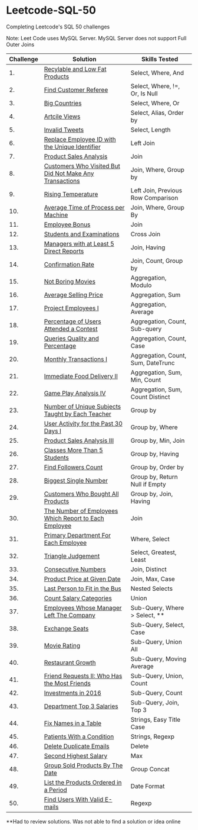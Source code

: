 # Leetcode-SQL-50

Completing Leetcode's SQL 50 challenges

Note: Leet Code uses MySQL Server. MySQL Server does not support Full Outer Joins

| Challenge | Solution         | Skills Tested                                    |
|----- |-----------------------|------------------------------------------------------|
| 1.   | [Recylable and Low Fat Products](https://github.com/ejhughes/Leetcode-SQL-50/blob/main/select1.sql) | Select, Where, And    |
| 2.   | [Find Customer Referee](https://github.com/ejhughes/Leetcode-SQL-50/blob/main/select2.sql) | Select, Where, !=, Or, Is Null   |
| 3.   | [Big Countries](https://github.com/ejhughes/Leetcode-SQL-50/blob/main/select3.sql) | Select, Where, Or   |
| 4.   | [Artcile Views](https://github.com/ejhughes/Leetcode-SQL-50/blob/main/select4.sql) | Select, Alias, Order by    |
| 5.   | [Invalid Tweets](https://github.com/ejhughes/Leetcode-SQL-50/blob/main/select5.sql) | Select, Length     |
| 6.   | [Replace Employee ID with the Unique Identifier](https://github.com/ejhughes/Leetcode-SQL-50/blob/main/join1.sql) | Left Join     |
| 7.   | [Product Sales Analysis](https://github.com/ejhughes/Leetcode-SQL-50/blob/main/join2.sql) | Join     |
| 8.   | [Customers Who Visited But Did Not Make Any Transactions](https://github.com/ejhughes/Leetcode-SQL-50/blob/main/join3.sql) | Join, Where, Group by     |
| 9.   | [Rising Temperature](https://github.com/ejhughes/Leetcode-SQL-50/blob/main/join4.sql) | Left Join, Previous Row Comparison   |
| 10.   | [Average Time of Process per Machine](https://github.com/ejhughes/Leetcode-SQL-50/tree/main) | Join, Where, Group By     |
| 11.   | [Employee Bonus](https://github.com/ejhughes/Leetcode-SQL-50/blob/main/join6.sql) | Join     |
| 12.   | [Students and Examinations](https://github.com/ejhughes/Leetcode-SQL-50/blob/main/join7.sql) | Cross Join    |
| 13.   | [Managers with at Least 5 Direct Reports](https://github.com/ejhughes/Leetcode-SQL-50/blob/main/join8.sql) | Join, Having     |
| 14.   | [Confirmation Rate](https://github.com/ejhughes/Leetcode-SQL-50/blob/main/join9.sql) | Join, Count, Group by     |
| 15.   | [Not Boring Movies](https://github.com/ejhughes/Leetcode-SQL-50/blob/main/aggregation1.sql) | Aggregation, Modulo     |
| 16.   | [Average Selling Price](https://github.com/ejhughes/Leetcode-SQL-50/blob/main/aggregation2.sql) | Aggregation, Sum     |
| 17.   | [Project Employees I](https://github.com/ejhughes/Leetcode-SQL-50/blob/main/aggregation3.sql) | Aggregation, Average     |
| 18.   | [Percentage of Users Attended a Contest](https://github.com/ejhughes/Leetcode-SQL-50/blob/main/aggregation4.sql) | Aggregation, Count, Sub-query     |
| 19.   | [Queries Quality and Percentage](https://github.com/ejhughes/Leetcode-SQL-50/blob/main/aggregation5.sql) | Aggregation, Count, Case     |
| 20.   | [Monthly Transactions I](https://github.com/ejhughes/Leetcode-SQL-50/blob/main/aggregation6.sql) | Aggregation, Count, Sum, DateTrunc     |
| 21.   | [Immediate Food Delivery II](https://github.com/ejhughes/Leetcode-SQL-50/blob/main/aggregation7.sql) | Aggregation, Sum, Min, Count     |
| 22.   | [Game Play Analysis IV](https://github.com/ejhughes/Leetcode-SQL-50/blob/main/aggregation8.sql) | Aggregation, Sum, Count Distinct     |
| 23.   | [Number of Unique Subjects Taught by Each Teacher](https://github.com/ejhughes/Leetcode-SQL-50/blob/main/groupsort1.sql) | Group by    |
| 24.   | [User Activity for the Past 30 Days I](https://github.com/ejhughes/Leetcode-SQL-50/blob/main/groupsort2.sql) | Group by, Where     |
| 25.   | [Product Sales Analysis III](https://github.com/ejhughes/Leetcode-SQL-50/blob/main/groupsort3.sql) | Group by, Min, Join     |
| 26.   | [Classes More Than 5 Students](https://github.com/ejhughes/Leetcode-SQL-50/blob/main/groupsort4.sql) | Group by, Having     |
| 27.   | [Find Followers Count](https://github.com/ejhughes/Leetcode-SQL-50/blob/main/groupsort5.sql) | Group by, Order by     |
| 28.   | [Biggest Single Number](https://github.com/ejhughes/Leetcode-SQL-50/blob/main/groupsort6.sql) | Group by, Return Null if Empty     |
| 29.   | [Customers Who Bought All Products](https://github.com/ejhughes/Leetcode-SQL-50/blob/main/groupsort7.sql) | Group by, Join, Having     |
| 30.   | [The Number of Employees Which Report to Each Employee](https://github.com/ejhughes/Leetcode-SQL-50/blob/main/advjoin1.sql) | Join     |
| 31.   | [Primary Department For Each Employee](https://github.com/ejhughes/Leetcode-SQL-50/blob/main/advjoin2.sql) | Where, Select     |
| 32.   | [Triangle Judgement](https://github.com/ejhughes/Leetcode-SQL-50/blob/main/advjoin3.sql) | Select, Greatest, Least     |
| 33.   | [Consecutive Numbers](https://github.com/ejhughes/Leetcode-SQL-50/blob/main/advjoin4.sql) | Join, Distinct     |
| 34.   | [Product Price at Given Date](https://github.com/ejhughes/Leetcode-SQL-50/blob/main/advjoin5.sql) | Join, Max, Case     |
| 35.   | [Last Person to Fit in the Bus](https://github.com/ejhughes/Leetcode-SQL-50/blob/main/advjoin6.sql) | Nested Selects     |
| 36.   | [Count Salary Categories](https://github.com/ejhughes/Leetcode-SQL-50/blob/main/advjoin7.sql) |  Union    |
| 37.   | [Employees Whose Manager Left The Company](https://github.com/ejhughes/Leetcode-SQL-50/blob/main/subqueries1.sql) | Sub-Query, Where > Select, **   |
| 38.   | [Exchange Seats](https://github.com/ejhughes/Leetcode-SQL-50/blob/main/subqueries2.sql) | Sub-Query, Select, Case     |
| 39.   | [Movie Rating](https://github.com/ejhughes/Leetcode-SQL-50/blob/main/subqueries3.sql) | Sub-Query, Union All     |
| 40.   | [Restaurant Growth](https://github.com/ejhughes/Leetcode-SQL-50/blob/main/subqueries4.sql) | Sub-Query, Moving Average     |
| 41.   | [Friend Requests II: Who Has the Most Friends](https://github.com/ejhughes/Leetcode-SQL-50/blob/main/subqueries5.sql) | Sub-Query, Union, Count     |
| 42.   | [Investments in 2016](https://github.com/ejhughes/Leetcode-SQL-50/blob/main/subqueries6.sql) | Sub-Query, Count     |
| 43.   | [Department Top 3 Salaries](https://github.com/ejhughes/Leetcode-SQL-50/blob/main/subqueries7.sql) | Sub-Query, Join, Top 3     |
| 44.   | [Fix Names in a Table](https://github.com/ejhughes/Leetcode-SQL-50/blob/main/strings1.sql) | Strings, Easy Title Case     |
| 45.   | [Patients With a Condition](https://github.com/ejhughes/Leetcode-SQL-50/blob/main/strings2.sql) | Strings, Regexp     |
| 46.   | [Delete Duplicate Emails](https://github.com/ejhughes/Leetcode-SQL-50/blob/main/strings3.sql) | Delete    |
| 47.   | [Second Highest Salary](https://github.com/ejhughes/Leetcode-SQL-50/blob/main/strings4.sql) | Max     |
| 48.   | [Group Sold Products By The Date](https://github.com/ejhughes/Leetcode-SQL-50/blob/main/strings5.sql) | Group Concat     |
| 49.   | [List the Products Ordered in a Period](https://github.com/ejhughes/Leetcode-SQL-50/blob/main/strings6.sql) | Date Format      |
| 50.   | [Find Users With Valid E-mails](https://github.com/ejhughes/Leetcode-SQL-50/blob/main/strings7.sql) | Regexp     |

**Had to review solutions. Was not able to find a solution or idea online

